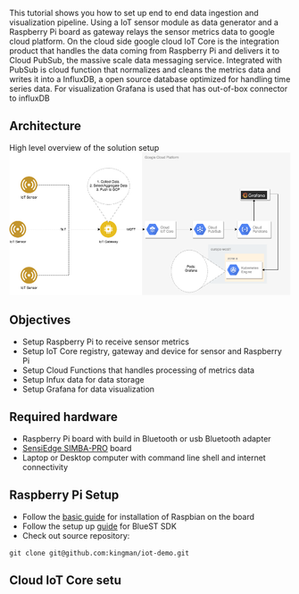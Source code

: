 This tutorial shows you how to set up end to end data ingestion and visualization pipeline. Using a IoT sensor module as data generator and a Raspberry Pi board as gateway relays the sensor metrics data to google cloud platform.  On the cloud side google cloud IoT Core is the integration product that handles the data coming from Raspberry Pi and delivers it to Cloud PubSub, the massive scale data messaging service. Integrated with PubSub is cloud function that normalizes and cleans the metrics data and writes it into a InfluxDB, a open source database optimized for handling time series data. For visualization Grafana is used that has out-of-box connector to influxDB

## Architecture
High level overview of the solution setup
![high level overview](iot_poc1.png)

## Objectives
- Setup Raspberry Pi to receive sensor metrics
- Setup IoT Core registry, gateway and device for sensor and Raspberry Pi
- Setup Cloud Functions that handles processing of metrics data
- Setup Infux data for data storage
- Setup Grafana for data visualization

## Required hardware
- Raspberry Pi board with build in Bluetooth or usb Bluetooth adapter
- [SensiEdge SIMBA-PRO](https://www.sensiedge.com/product-page/simba-pro) board
- Laptop or Desktop computer with command line shell and internet connectivity

## Raspberry Pi Setup
- Follow the [basic guide](https://www.raspberrypi.org/downloads/raspbian/) for installation of Raspbian on the board
- Follow the setup up [guide](https://github.com/STMicroelectronics-CentralLabs/BlueSTSDK_Python) for BlueST SDK
- Check out source repository:
```
git clone git@github.com:kingman/iot-demo.git
```

## Cloud IoT Core setu
